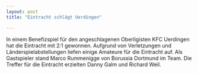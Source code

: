 ```yaml
---
layout: post
title: "Eintracht schlägt Uerdingen"

---
```


In einem Benefizspiel für den angeschlagenen Oberligisten KFC Uerdingen hat die Eintracht mit 2:1 gewonnen. Aufgrund von Verletzungen und Länderspielabstellungen liefen einige Amateure für die Eintracht auf. Als Gastspieler stand Marco Rummenigge von Borussia Dortmund im Team. Die Treffer für die Eintracht erzielten Danny Galm und Richard Weil.



